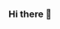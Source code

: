 ### Hi there 👋

<!--
**MarceloJRC/MarceloJRC** is a ✨ _special_ ✨ repository because its `README.md` (this file) appears on your GitHub profile.

Here are some ideas to get you started:
..>
## About me

![TypeScript Badge]({https://img.shields.io/badge/TypeScript-007ACC?style=for-the-badge&logo=typescript&logoColor=white})


- 🔭 I’m currently working on ...
- 🌱 I’m currently learning ...
- 👯 I’m looking to collaborate on ...
- 🤔 I’m looking for help with ...
- 💬 Ask me about ...
- 📫 How to reach me: ...
- 😄 Pronouns: ...
- ⚡ Fun fact: ...
-->
